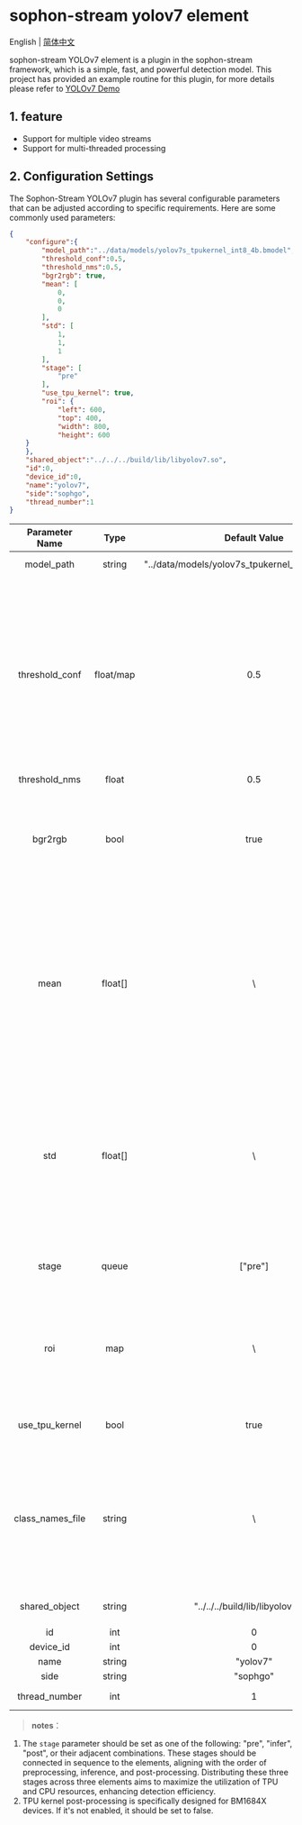 # sophon-stream yolov7 element

English | [简体中文](README.md)

sophon-stream YOLOv7 element is a plugin in the sophon-stream framework, which is a simple, fast, and powerful detection model. This project has provided an example routine for this plugin, for more details please refer to [YOLOv7 Demo](../../../samples/yolov7/README_EN.md)

## 1. feature
* Support for multiple video streams
* Support for multi-threaded processing

## 2. Configuration Settings
The Sophon-Stream YOLOv7 plugin has several configurable parameters that can be adjusted according to specific requirements. Here are some commonly used parameters:

```json
{
    "configure":{
        "model_path":"../data/models/yolov7s_tpukernel_int8_4b.bmodel",
        "threshold_conf":0.5,
        "threshold_nms":0.5,
        "bgr2rgb": true,
        "mean": [
            0,
            0,
            0
        ],
        "std": [
            1,
            1,
            1
        ],
        "stage": [
            "pre"
        ],
        "use_tpu_kernel": true,
        "roi": {
            "left": 600,
            "top": 400,
            "width": 800,
            "height": 600
    }
    },
    "shared_object":"../../../build/lib/libyolov7.so",
    "id":0,
    "device_id":0,
    "name":"yolov7",
    "side":"sophgo",
    "thread_number":1
}
```

|      Parameter Name    |    Type    | Default Value | Description |
|:-------------:| :-------: | :------------------:| :------------------------:|
|  model_path  |   string   | "../data/models/yolov7s_tpukernel_int8_4b.bmodel" | yolov7 model path |
|  threshold_conf   |   float/map   | 0.5 | Object detection confidence threshold. When set as a float number, all categories share the same threshold. When set as a map, different categories can have different thresholds. In second case, it's necessary to correctly set the class_names_file. |
|  threshold_nms  |   float   | 0.5 | NMS Threshold |
|  bgr2rgb  |   bool   | true | The images decoded by the decoder are in the default BGR format. whether a need to convert the images to the RGB format |
|  mean  |   float[]   | \ | The image preprocessing requires mean values in an array of length 3. The formula used for calculation is `y=(x-mean)/std` . When bgr2rgb is set to true, the array should be in RGB order; otherwise, it should be in BGR order. |
|  std  |   float[]   | \ | The image preprocessing involves variance values in an array of length 3. The calculation method remains the same. When bgr2rgb is set to true, the array should be in RGB order; otherwise, it should be in BGR order. |
|  stage    |   queue   | ["pre"]  | The three stages include preprocessing, inference, and postprocessing. |
| roi | map | \ | Predefined ROI; when this parameter is configured, processing will only be applied to the region obtained from the ROI box. |
|  use_tpu_kernel  |   bool    |  true | Whether to enable post-processing with TPU kernel |
| class_names_file | string | \ | When threshold_conf is float , it doesn't take effect and can be left unset. However, when threshold_conf is set as a map, it is activated, requiring the path to the class name file. |
|  shared_object |   string   |  "../../../build/lib/libyolov7.so"  | libyolov7 dynamic library path |
|     id      |    int       | 0  | element id |
|  device_id  |    int       |  0 | tpu device id |
|     name    |    string     | "yolov7" | element name |
|     side    |    string     | "sophgo"| device type |
| thread_number |    int     | 1 | Number of the thread |

> **notes**：
1. The `stage` parameter should be set as one of the following: "pre", "infer", "post", or their adjacent combinations. These stages should be connected in sequence to the elements, aligning with the order of preprocessing, inference, and post-processing. Distributing these three stages across three elements aims to maximize the utilization of TPU and CPU resources, enhancing detection efficiency.
2. TPU kernel post-processing is specifically designed for BM1684X devices. If it's not enabled, it should be set to false.
